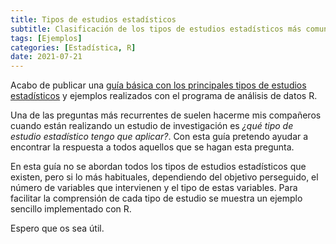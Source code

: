 ```yaml
---
title: Tipos de estudios estadísticos
subtitle: Clasificación de los tipos de estudios estadísticos más comunes con ejemplos implementados con R
tags: [Ejemplos]
categories: [Estadística, R]
date: 2021-07-21
---
```


Acabo de publicar una [guía básica con los principales tipos de estudios estadísticos](https://aprendeconalf.es/docencia/estadistica/tutoriales/tipos-estudios-estadisticos) y ejemplos realizados con el programa de análisis de datos R. 

<!--more-->

Una de las preguntas más recurrentes de suelen hacerme mis compañeros cuando están realizando un estudio de investigación es _¿qué tipo de estudio estadístico tengo que aplicar?_. Con esta guía pretendo ayudar a encontrar la respuesta a todos aquellos que se hagan esta pregunta. 

En esta guía no se abordan todos los tipos de estudios estadísticos que existen, pero si lo más habituales, dependiendo del objetivo perseguido, el número de variables que intervienen y el tipo de estas variables. Para facilitar la comprensión de cada tipo de estudio se muestra un ejemplo sencillo implementado con R.

Espero que os sea útil.



